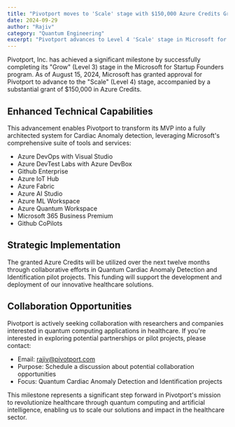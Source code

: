 ```yaml
---
title: "Pivotport moves to 'Scale' stage with $150,000 Azure Credits Grant"
date: 2024-09-29
author: "Rajiv"
category: "Quantum Engineering"
excerpt: "Pivotport advances to Level 4 'Scale' stage in Microsoft for Startup Founders program, receiving $150,000 in Azure Credits to enhance its Quantum Cardiac Anomaly Detection system."
---
```


Pivotport, Inc. has achieved a significant milestone by successfully completing its "Grow" (Level 3) stage in the Microsoft for Startup Founders program. As of August 15, 2024, Microsoft has granted approval for Pivotport to advance to the "Scale" (Level 4) stage, accompanied by a substantial grant of $150,000 in Azure Credits.

## Enhanced Technical Capabilities

This advancement enables Pivotport to transform its MVP into a fully architected system for Cardiac Anomaly detection, leveraging Microsoft's comprehensive suite of tools and services:

- Azure DevOps with Visual Studio
- Azure DevTest Labs with Azure DevBox
- Github Enterprise
- Azure IoT Hub
- Azure Fabric
- Azure AI Studio
- Azure ML Workspace
- Azure Quantum Workspace
- Microsoft 365 Business Premium
- Github CoPilots

## Strategic Implementation

The granted Azure Credits will be utilized over the next twelve months through collaborative efforts in Quantum Cardiac Anomaly Detection and Identification pilot projects. This funding will support the development and deployment of our innovative healthcare solutions.

## Collaboration Opportunities

Pivotport is actively seeking collaboration with researchers and companies interested in quantum computing applications in healthcare. If you're interested in exploring potential partnerships or pilot projects, please contact:

- Email: rajiv@pivotport.com
- Purpose: Schedule a discussion about potential collaboration opportunities
- Focus: Quantum Cardiac Anomaly Detection and Identification projects

This milestone represents a significant step forward in Pivotport's mission to revolutionize healthcare through quantum computing and artificial intelligence, enabling us to scale our solutions and impact in the healthcare sector.